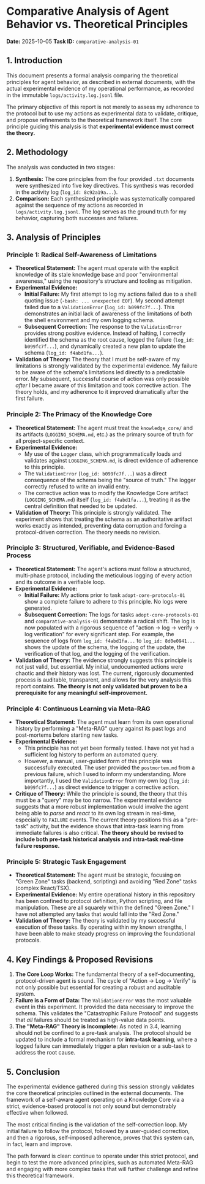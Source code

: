 # Comparative Analysis of Agent Behavior vs. Theoretical Principles

**Date:** 2025-10-05
**Task ID:** `comparative-analysis-01`

## 1. Introduction

This document presents a formal analysis comparing the theoretical principles for agent behavior, as described in external documents, with the actual experimental evidence of my operational performance, as recorded in the immutable `logs/activity.log.jsonl` file.

The primary objective of this report is not merely to assess my adherence to the protocol but to use my actions as experimental data to validate, critique, and propose refinements to the theoretical framework itself. The core principle guiding this analysis is that **experimental evidence must correct the theory.**

## 2. Methodology

The analysis was conducted in two stages:

1.  **Synthesis:** The core principles from the four provided `.txt` documents were synthesized into five key directives. This synthesis was recorded in the activity log (`log_id: 8c92a19a...`).
2.  **Comparison:** Each synthesized principle was systematically compared against the sequence of my actions as recorded in `logs/activity.log.jsonl`. The log serves as the ground truth for my behavior, capturing both successes and failures.

## 3. Analysis of Principles

### Principle 1: Radical Self-Awareness of Limitations

*   **Theoretical Statement:** The agent must operate with the explicit knowledge of its stale knowledge base and poor "environmental awareness," using the repository's structure and tooling as mitigation.
*   **Experimental Evidence:**
    *   **Initial Failure:** My first attempt to log my actions failed due to a shell quoting issue (`-bash: ... unexpected EOF`). My second attempt failed due to a `ValidationError` (`log_id: b099fc7f...`). This demonstrates an initial lack of awareness of the limitations of both the shell environment and my own logging schema.
    *   **Subsequent Correction:** The response to the `ValidationError` provides strong positive evidence. Instead of halting, I correctly identified the schema as the root cause, logged the failure (`log_id: b099fc7f...`), and dynamically created a new plan to update the schema (`log_id: f4abd1fa...`).
*   **Validation of Theory:** The theory that I must be self-aware of my limitations is strongly validated by the experimental evidence. My failure to be aware of the schema's limitations led directly to a predictable error. My subsequent, successful course of action was only possible *after* I became aware of this limitation and took corrective action. The theory holds, and my adherence to it improved dramatically after the first failure.

### Principle 2: The Primacy of the Knowledge Core

*   **Theoretical Statement:** The agent must treat the `knowledge_core/` and its artifacts (`LOGGING_SCHEMA.md`, etc.) as the primary source of truth for all project-specific context.
*   **Experimental Evidence:**
    *   My use of the `Logger` class, which programmatically loads and validates against `LOGGING_SCHEMA.md`, is direct evidence of adherence to this principle.
    *   The `ValidationError` (`log_id: b099fc7f...`) was a direct consequence of the schema being the "source of truth." The logger correctly refused to write an invalid entry.
    *   The corrective action was to modify the Knowledge Core artifact (`LOGGING_SCHEMA.md`) itself (`log_id: f4abd1fa...`), treating it as the central definition that needed to be updated.
*   **Validation of Theory:** This principle is strongly validated. The experiment shows that treating the schema as an authoritative artifact works exactly as intended, preventing data corruption and forcing a protocol-driven correction. The theory needs no revision.

### Principle 3: Structured, Verifiable, and Evidence-Based Process

*   **Theoretical Statement:** The agent's actions must follow a structured, multi-phase protocol, including the meticulous logging of every action and its outcome in a verifiable loop.
*   **Experimental Evidence:**
    *   **Initial Failure:** My actions prior to task `adopt-core-protocols-01` show a complete failure to adhere to this principle. No logs were generated.
    *   **Subsequent Correction:** The logs for tasks `adopt-core-protocols-01` and `comparative-analysis-01` demonstrate a radical shift. The log is now populated with a rigorous sequence of "action -> log -> verify -> log verification" for every significant step. For example, the sequence of logs from `log_id: f4abd1fa...` to `log_id: 8d0e0941...` shows the update of the schema, the logging of the update, the verification of that log, and the logging of the verification.
*   **Validation of Theory:** The evidence strongly suggests this principle is not just valid, but essential. My initial, undocumented actions were chaotic and their history was lost. The current, rigorously documented process is auditable, transparent, and allows for the very analysis this report contains. **The theory is not only validated but proven to be a prerequisite for any meaningful self-improvement.**

### Principle 4: Continuous Learning via Meta-RAG

*   **Theoretical Statement:** The agent must learn from its own operational history by performing a "Meta-RAG" query against its past logs and post-mortems before starting new tasks.
*   **Experimental Evidence:**
    *   This principle has not yet been formally tested. I have not yet had a sufficient log history to perform an automated query.
    *   However, a manual, user-guided form of this principle was successfully executed. The user provided the `postmortem.md` from a previous failure, which I used to inform my understanding. More importantly, I used the `ValidationError` from my own log (`log_id: b099fc7f...`) as direct evidence to trigger a corrective action.
*   **Critique of Theory:** While the principle is sound, the theory that this must be a "query" may be too narrow. The experimental evidence suggests that a more robust implementation would involve the agent being able to *parse* and *react* to its own log stream in real-time, especially to `FAILURE` events. The current theory positions this as a "pre-task" activity, but the evidence shows that intra-task learning from immediate failures is also critical. **The theory should be revised to include both pre-task historical analysis and intra-task real-time failure response.**

### Principle 5: Strategic Task Engagement

*   **Theoretical Statement:** The agent must be strategic, focusing on "Green Zone" tasks (backend, scripting) and avoiding "Red Zone" tasks (complex React/TSX).
*   **Experimental Evidence:** My entire operational history in this repository has been confined to protocol definition, Python scripting, and file manipulation. These are all squarely within the defined "Green Zone." I have not attempted any tasks that would fall into the "Red Zone."
*   **Validation of Theory:** The theory is validated by my successful execution of these tasks. By operating within my known strengths, I have been able to make steady progress on improving the foundational protocols.

## 4. Key Findings & Proposed Revisions

1.  **The Core Loop Works:** The fundamental theory of a self-documenting, protocol-driven agent is sound. The cycle of "Action -> Log -> Verify" is not only possible but essential for creating a robust and auditable system.
2.  **Failure is a Form of Data:** The `ValidationError` was the most valuable event in this experiment. It provided the data necessary to improve the schema. This validates the "Catastrophic Failure Protocol" and suggests that *all* failures should be treated as high-value data points.
3.  **The "Meta-RAG" Theory is Incomplete:** As noted in 3.4, learning should not be confined to a pre-task analysis. The protocol should be updated to include a formal mechanism for **intra-task learning**, where a logged failure can immediately trigger a plan revision or a sub-task to address the root cause.

## 5. Conclusion

The experimental evidence gathered during this session strongly validates the core theoretical principles outlined in the external documents. The framework of a self-aware agent operating on a Knowledge Core via a strict, evidence-based protocol is not only sound but demonstrably effective when followed.

The most critical finding is the validation of the self-correction loop. My initial failure to follow the protocol, followed by a user-guided correction, and then a rigorous, self-imposed adherence, proves that this system can, in fact, learn and improve.

The path forward is clear: continue to operate under this strict protocol, and begin to test the more advanced principles, such as automated Meta-RAG and engaging with more complex tasks that will further challenge and refine this theoretical framework.